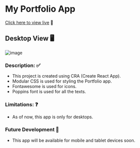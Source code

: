 # My Portfolio App
[Click here to view live](https://razi-azam.github.io/my-portfolio/) 👀


## Desktop View 🖥️
![image](https://github.com/Razi-Azam/my-portfolio/assets/106505820/81900828-9613-4a15-aaf8-5192b5091f7c)


### Description: ✅
- This project is created using CRA (Create React App).
- Modular CSS is used for styling the Portfolio app.
- Fontawesome is used for icons.
- Poppins font is used for all the texts.


### Limitations: ❓
- As of now, this app is only for desktops.

### Future Development 📱
- This app will be available for mobile and tablet devices soon.
